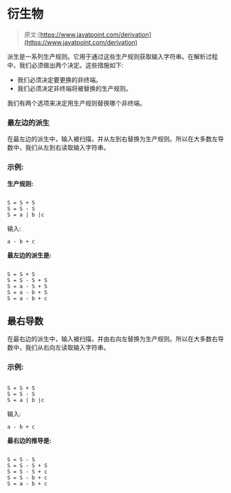 # 衍生物

> 原文:[https://www.javatpoint.com/derivation](https://www.javatpoint.com/derivation)

派生是一系列生产规则。它用于通过这些生产规则获取输入字符串。在解析过程中，我们必须做出两个决定。这些措施如下:

*   我们必须决定要更换的非终端。
*   我们必须决定非终端将被替换的生产规则。

我们有两个选项来决定用生产规则替换哪个非终端。

### 最左边的派生

在最左边的派生中，输入被扫描，并从左到右替换为生产规则。所以在大多数左导数中，我们从左到右读取输入字符串。

### 示例:

**生产规则:**

```

S = S + S
S = S - S
S = a | b |c

```

输入:

```
a - b + c

```

**最左边的派生是:**

```

S = S + S
S = S - S + S
S = a - S + S
S = a - b + S
S = a - b + c

```

## 最右导数

在最右边的派生中，输入被扫描，并由右向左替换为生产规则。所以在大多数右导数中，我们从右向左读取输入字符串。

### 示例:

```

S = S + S
S = S - S
S = a | b |c

```

输入:

```
a - b + c

```

**最右边的推导是:**

```

S = S - S
S = S - S + S
S = S - S + c
S = S - b + c
S = a - b + c

```